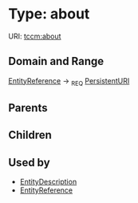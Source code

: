 
# Type: about




URI: [tccm:about](https://hotecosystem.org/tccm/about)


## Domain and Range

[EntityReference](EntityReference.md) ->  <sub>REQ</sub> [PersistentURI](types/PersistentURI.md)

## Parents


## Children


## Used by

 * [EntityDescription](EntityDescription.md)
 * [EntityReference](EntityReference.md)
